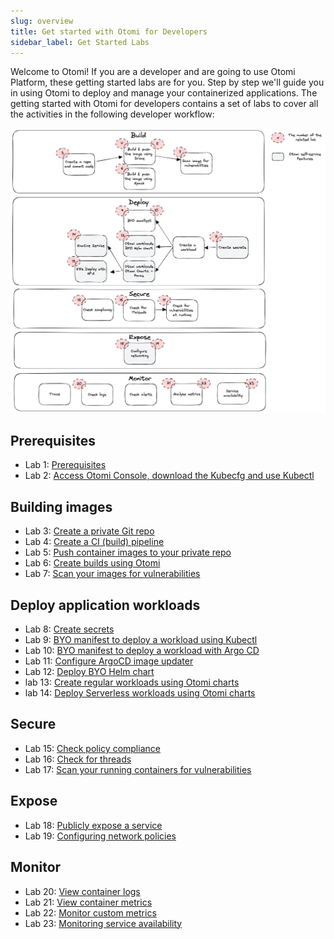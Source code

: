 ```yaml
---
slug: overview
title: Get started with Otomi for Developers
sidebar_label: Get Started Labs
---
```


Welcome to Otomi! If you are a developer and are going to use Otomi Platform, these getting started labs are for you. Step by step we'll guide you in using Otomi to deploy and manage your containerized applications. The getting started with Otomi for developers contains a set of labs to cover all the activities in the following developer workflow:

![dev-workflow](../../img/dev-workflow.png)

## Prerequisites

- Lab 1: [Prerequisites](lab-1)
- Lab 2: [Access Otomi Console, download the Kubecfg and use Kubectl](lab-2)

## Building images

- Lab 3: [Create a private Git repo](lab-3)
- Lab 4: [Create a CI (build) pipeline](lab-4)
- Lab 5: [Push container images to your private repo](lab-5)
- Lab 6: [Create builds using Otomi](lab-6)
- Lab 7: [Scan your images for vulnerabilities](lab-7)

## Deploy application workloads

- Lab 8: [Create secrets](lab-8)
- Lab 9: [BYO manifest to deploy a workload using Kubectl](lab-9)
- Lab 10: [BYO manifest to deploy a workload with Argo CD](lab-10)
- Lab 11: [Configure ArgoCD image updater](lab-11)
- Lab 12: [Deploy BYO Helm chart](lab-12)
- lab 13: [Create regular workloads using Otomi charts](lab-13)
- lab 14: [Deploy Serverless workloads using Otomi charts](lab-14)

## Secure

- Lab 15: [Check policy compliance](lab-15)
- Lab 16: [Check for threads](lab-16)
- Lab 17: [Scan your running containers for vulnerabilities](lab-17)

## Expose

- Lab 18: [Publicly expose a service](lab-18)
- Lab 19: [Configuring network policies](lab-19)

## Monitor

- Lab 20: [View container logs](lab-20)
- Lab 21: [View container metrics](lab-21)
- Lab 22: [Monitor custom metrics](lab-22)
- Lab 23: [Monitoring service availability](lab-23)
